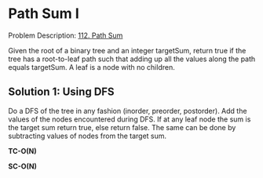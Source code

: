 # Path Sum I

Problem Description: [112. Path Sum](https://leetcode.com/problems/path-sum/)

Given the root of a binary tree and an integer targetSum, return true if the tree has a root-to-leaf
path such that adding up all the values along the path equals targetSum. A leaf is a node with no
children.

## Solution 1: Using DFS

Do a DFS of the tree in any fashion (inorder, preorder, postorder). Add the values of the nodes
encountered during DFS. If at any leaf node the sum is the target sum return true, else return
false. The same can be done by subtracting values of nodes from the target sum.

**TC-O(N)**

**SC-O(N)**
